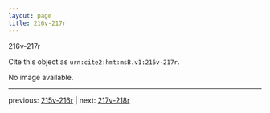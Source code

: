 ```yaml
---
layout: page
title: 216v-217r
---
```


216v-217r

Cite this object as `urn:cite2:hmt:msB.v1:216v-217r`.

No image available. 



---

previous: [215v-216r](../215v-216r/) | next: [217v-218r](../217v-218r/)